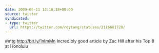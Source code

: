 ```yaml
---
date: 2009-06-11 13:18:18+00:00
source: twitter
syndicated:
- type: twitter
  url: https://twitter.com/roytang/statuses/2116681720/
---
```


#mtg  http://bit.ly/1nImMn Incredibly good article by Zac Hill after his Top 8 at Honolulu